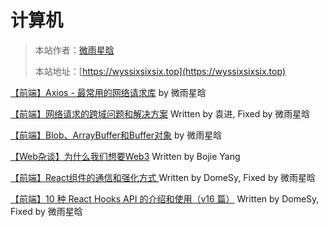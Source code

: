 # 计算机

> 本站作者：[微雨星晗](https://github.com/wyxh2004)
>
> 本站地址：[https://wyssixsixsix.top](https://wyssixsixsix.top)


[【前端】Axios - 最常用的网络请求库](Axios.md) by 微雨星晗

[【前端】网络请求的跨域问题和解决方案](跨域问题和解决方案.md) Written by 袁进, Fixed by 微雨星晗

[【前端】Blob、ArrayBuffer和Buffer对象](Blob、ArrayBuffer、Buffer.md) by 微雨星晗

[【Web杂谈】为什么我们想要Web3](为什么我们想要Web3.md) Written by Bojie Yang

[【前端】React组件的通信和强化方式 ](React组件的通信和强化方式.md) Written by DomeSy, Fixed by 微雨星晗

[【前端】10 种 React Hooks API 的介绍和使用（v16 篇）](10种React_Hooks_API的介绍和使用.md) Written by DomeSy, Fixed by 微雨星晗
